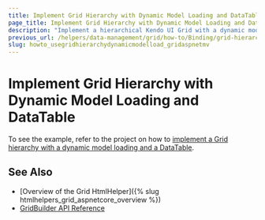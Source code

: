 ```yaml
---
title: Implement Grid Hierarchy with Dynamic Model Loading and DataTable
page_title: Implement Grid Hierarchy with Dynamic Model Loading and DataTable
description: "Implement a hierarchical Kendo UI Grid with a dynamic model loading and DataTable in ASP.NET MVC applications."
previous_url: /helpers/data-management/grid/how-to/Binding/grid-hierarchy-with-dynamic-model-loading-and-datatable
slug: howto_usegridhierarchydynamicmodelload_gridaspnetmv
---
```


# Implement Grid Hierarchy with Dynamic Model Loading and DataTable

To see the example, refer to the project on how to [implement a Grid hierarchy with a dynamic model loading and a DataTable](https://github.com/telerik/ui-for-aspnet-mvc-examples/tree/master/Telerik.Examples.Mvc/Telerik.Examples.Mvc/Areas/GridHierarchyDynamicModelLoadingAndDataTable).

## See Also

* [Overview of the Grid HtmlHelper]({% slug htmlhelpers_grid_aspnetcore_overview %})
* [GridBuilder API Reference](https://docs.telerik.com/aspnet-mvc/api/kendo.mvc.ui.fluent/gridbuilder)
